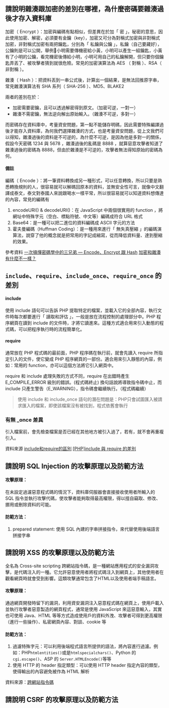 ## 請說明雜湊跟加密的差別在哪裡，為什麼密碼要雜湊過後才存入資料庫
加密（ Encrypt ）：加密與編碼有點相似，但差異在於加「 密 」，秘密的意思，因此使用加密、解密，必須要有金鑰（key），加密又可分為對稱式加密與非對稱式加密，非對稱式加密有兩把鑰匙，分別為「 私鑰與公鑰 」，私鑰（自己要藏好），公鑰則是可以公開，舉例小明需要傳機密給小黃，小明可以產生一組鑰匙，小黃有了小明的公鑰，看完機密後傳給小明，小明可用自己的私鑰解開，但只要你個鑰匙弄丟了、被攻擊者猜到就很危險。常見的加密演算法為 AES （ 對稱 ）、RSA（ 非對稱 ）。

雜湊（ Hash ）：把資料丟到一串公式後，計算出一個結果，是無法回推原字串，常見雜湊演算法有 SHA 系列（ SHA-256 ）、MD5、BLAKE2

兩者的差別在於：
* 加密需要密鑰，且可以透過解密得到原文。（加密可逆，一對一）
* 雜湊不需密鑰，無法逆向解出原始輸入。（雜湊不可逆，多對一）

而密碼存在資料庫中，考量資安問題，第一點不能儲存明碼，因此需要特殊編譯過後才能存入資料庫，為何我們選擇雜湊的方式，也是考量資安問題，從上文我們可以得知，雜湊過後的資料是不可逆的，為什麼不可逆，是因為他是多對一的關係，假設今天密碼 1234 與 5678 ，雜湊過後的亂碼是 8888 ，就算惡意攻擊者知道了雜湊過後的密碼為 8888，但由於雜湊是不可逆的，攻擊者無法得知原始的密碼為何。

#### 備註
編碼（ Encode ）：將一筆資料轉換成另一種形式，可以任意轉換，所以只要是熟悉轉換規則的人，很容易就可以解碼回原本的資料，並無安全性可言，就像中文翻譯成泰文，泰文對泰國人來說跟喝水一樣平常，所以很容易就可以知道資料想傳達的內容，常見的編碼有
1. encodeURI() & decodeURI()：在 JavaScript 中兩個很實用的 function ，將網址中特殊字元（空白、標點符號、中文等）編碼成符合 URL 格式
2. Base64：是一種可以把二進位的資料編碼成 ASCII 字元的方法
3. 霍夫曼編碼（Huffman Coding）：是一種用來進行「 無失真壓縮 」的編碼演算法，說穿了他的概念就是把常用的字記成縮寫，從而降低資料量、達到壓縮的效果。

參考資料
[一次搞懂密碼學中的三兄弟 — Encode、Encrypt 跟 Hash](https://medium.com/starbugs/what-are-encoding-encrypt-and-hashing-4b03d40e7b0c)
[加密和雜湊有什麼不一樣？](https://blog.m157q.tw/posts/2017/12/25/differences-between-encryption-and-hashing/)

## `include`、`require`、`include_once`、`require_once` 的差別

#### include
使用 include 語句可以告訴 PHP 提取特定的檔案，並載入它的全部內容，執行文件時每次都要進行「 讀取和評估 」，一般是放在流程控制的處理部分中。PHP 程序網頁在讀到 include 的文件時，才將它讀進來。這種方式適合用來引入動態的程式碼，可以把程序執行時的流程簡單化。

#### require
通常放在 PHP 程式碼的最前面，PHP 程序碼在執行前，就會先讀入 require 所指定引入的文件，使它變成 PHP 程序網頁的一部份。適合用來引入靜態的內容，例如：常用的 function，亦可以這個方法將它引入網頁中。

require 和 include 處理失敗的方式不同，require 在出錯時產生 E_COMPILE_ERROR 級別的錯誤。(程式碼終止)
換句話說將導致指令碼中止，而 include 只產生警告（E_WARNING），指令碼會繼續執行。（程式碼繼續）

>使用 include 和 include_once 語句的潛在問題是：PHP只會試圖匯入被請求匯入的檔案，即使該檔案沒有被找到，程式依舊會執行


### 有無 _once 差異
引入檔案前，會先檢查檔案是否已經在其他地方被引入過了，若有，就不會再重複引入。

資料來源
[include和require的區別](https://blog.xuite.net/ttddmon/oldfriend/12896656-include%E5%92%8Crequire%E7%9A%84%E5%8D%80%E5%88%A5)
[[PHP]include 與 require 的差別](http://syunguo.blogspot.com/2013/04/phpinclude-require.html)

## 請說明 SQL Injection 的攻擊原理以及防範方法
#### 攻擊原理：
在未設定過濾惡意程式碼的情況下，資料庫伺服器會直接接收使用者所輸入的 SQL 指令並執行攻擊代碼，使攻擊者能夠取得最高權限，得以擅自竊取、修改、挪用或刪除資料的可能。
#### 防範方法：
1. prepared statement: 使用 SQL 內建的字串拼接指令，來代替使用後端語言拼接字串

##  請說明 XSS 的攻擊原理以及防範方法
全名為 Cross-site scripting 跨網站指令碼，是一種網站應用程式的安全漏洞攻擊，是代碼注入的一種。它允許惡意使用者將程式碼注入到網頁上，其他使用者在觀看網頁時就會受到影響。這類攻擊通常包含了HTML以及使用者端手稿語言。

#### 攻擊原理：
通過網頁開發時留下的漏洞，利用資安漏洞注入惡意程式碼在網頁上，使用戶載入並執行攻擊者惡意製造的網頁程式，通常是使用 JavaScript 來這惡意輸入，其實也可使用 Java、HTML 等等方式造成使用戶的資料外洩、攻擊者可得到更高權限（進行一些操作）、私密網頁內容、對談、cookie 等

#### 防範方法：
1. 過濾特殊字元：可以利用後端程式語言所提供的語法，將內容進行過濾。例如：PHP`htmlentities()`或是`htmlspecialchars()`、Python 的`cgi.escape()`、ASP 的 `Server.HTMLEncode()`等等
2. 使用 HTTP 的 header 指定類型：可以使用 HTTP  header 指定內容的類型，使得輸出的內容避免被作為 HTML 解析

資料來源：[跨網站指令碼](https://zh.wikipedia.org/wiki/%E8%B7%A8%E7%B6%B2%E7%AB%99%E6%8C%87%E4%BB%A4%E7%A2%BC)


##  請說明 CSRF 的攻擊原理以及防範方法
